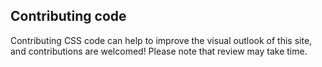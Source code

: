 ## Contributing code

Contributing CSS code can help to improve the visual outlook of this site, and contributions are welcomed! Please note that review may take time.
